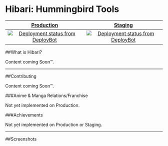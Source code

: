 # Hibari: Hummingbird Tools

[Production](https://hb.wopian.me) | [Staging](https://staging.wopian.me)
:---: | :---:
[![Deployment status from DeployBot](https://wopian-hb.deploybot.com/badge/88313865898261/46786.svg)](http://deploybot.com) | [![Deployment status from DeployBot](https://wopian-hb.deploybot.com/badge/34534835944506/46784.svg)](http://deploybot.com)

##What is Hibari?

Content coming Soon™.

---

##Contributing

Content coming Soon™.

###Anime & Manga Relations/Franchise

Not yet implemented on Production.

###Achievements

Not yet implemented on Production or Staging.

---

##Screenshots

